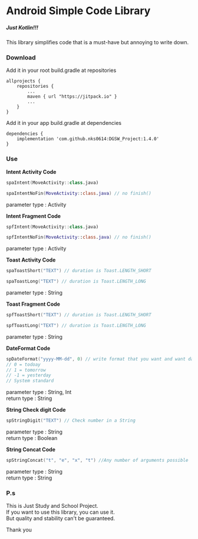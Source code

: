 # Android Simple Code Library

##### Just Kotlin!!!

This library simplifies code that is a must-have but annoying to write down.

### Download

Add it in your root build.gradle at repositories

```
allprojects {
    repositories {
        ...
        maven { url "https://jitpack.io" }
        ...
    }
}
```

Add it in your app build.gradle at dependencies

```
dependencies {
    implementation 'com.github.nks0614:DGSW_Project:1.4.0'
}
```

### Use

<b>Intent Activity Code</b>

```kotlin
spaIntent(MoveActivity::class.java)

spaIntentNoFin(MoveActivity::class.java) // no finish()
```
parameter type : Activity

<b>Intent Fragment Code</b>
```kotlin
spfIntent(MoveActivity::class.java)

spfIntentNoFin(MoveActivity::class.java) // no finish()
```
parameter type : Activity

<b>Toast Activity Code</b>

```kotlin
spaToastShort("TEXT") // duration is Toast.LENGTH_SHORT

spaToastLong("TEXT") // duration is Toast.LENGTH_LONG
```
parameter type : String

<b>Toast Fragment Code</b>

```kotlin
spfToastShort("TEXT") // duration is Toast.LENGTH_SHORT

spfToastLong("TEXT") // duration is Toast.LENGTH_LONG
```
parameter type : String

<b>DateFormat Code</b>

```kotlin
spDateFormat("yyyy-MM-dd", 0) // write format that you want and want day num
// 0 = todoay
// 1 = tomorrow
// -1 = yesterday
// System standard
```
parameter type : String, Int <br>
return type : String

<b>String Check digit Code</b>

```kotlin
spStringDigit("TEXT") // Check number in a String
```
parameter type : String <br>
return type : Boolean

<b>String Concat Code</b>

```kotlin
spStringConcat("t", "e", "x", "t") //Any number of arguments possible
```
parameter type : String<br>
return type : String

### P.s
This is Just Study and School Project. <br>
If you want to use this library, you can use it. <br>
But quality and stability can't be guaranteed. <br>

Thank you
